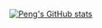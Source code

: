 [![Peng's GitHub stats](https://github-readme-stats.vercel.app/api?username=pengdev&count_private=true&show_icons=true&theme=tokyonight)](https://github.com/anuraghazra/github-readme-stats)
